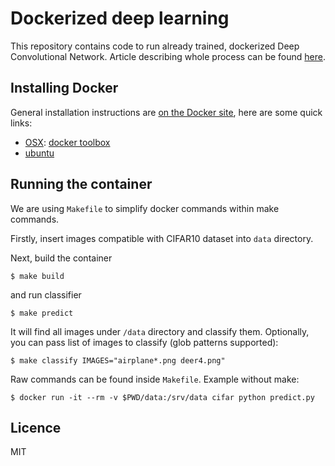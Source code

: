 # Dockerized deep learning

This repository contains code to run already trained, dockerized Deep Convolutional Network. Article describing whole process can be found [here](https://rock-it.pl/how-to-reuse-keras-deep-neural-network/).

## Installing Docker

General installation instructions are
[on the Docker site](https://docs.docker.com/installation/), here are some quick links:

* [OSX](https://docs.docker.com/installation/mac/): [docker toolbox](https://www.docker.com/toolbox)
* [ubuntu](https://docs.docker.com/installation/ubuntulinux/)


## Running the container

We are using `Makefile` to simplify docker commands within make commands.

Firstly, insert images compatible with CIFAR10 dataset into `data` directory.

Next, build the container

    $ make build
    
and run classifier

    $ make predict

It will find all images under `/data` directory and classify them. Optionally, you can pass list of
images to classify (glob patterns supported):
    
    $ make classify IMAGES="airplane*.png deer4.png"
    
Raw commands can be found inside `Makefile`. Example without make:

    $ docker run -it --rm -v $PWD/data:/srv/data cifar python predict.py
    
## Licence

MIT
